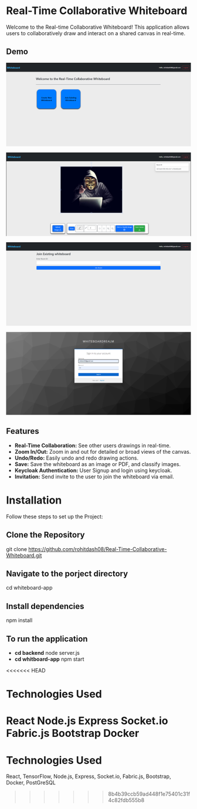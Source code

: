 # Real-Time Collaborative Whiteboard

Welcome to the Real-time Collaborative Whiteboard! This application allows users to collaboratively draw and interact on a shared canvas in real-time.

## Demo

![Home page](./images/homepage.png)

![Whiteboard page](./images/whiteboard.png)

![Join page](./images/join.png)

![Keycloak page](./images/authentication.png)

## Features

- **Real-Time Collaboration:** See other users drawings in real-time.
- **Zoom In/Out:** Zoom in and out for detailed or broad views of the canvas.
- **Undo/Redo:** Easily undo and redo drawing actions.
- **Save:** Save the whiteboard as an image or PDF, and classify images.
- **Keycloak Authentication:** User Signup and login using keycloak.
- **Invitation:** Send invite to the user to join the whiteboard via email.

# Installation

Follow these steps to set up the Project:

## Clone the Repository

git clone https://github.com/rohitdash08/Real-Time-Collaborative-Whiteboard.git

## Navigate to the porject directory

cd whiteboard-app

## Install dependencies

npm install

## To run the application

- **cd backend** node server.js
- **cd whitboard-app** npm start

<<<<<<< HEAD

# Technologies Used

React
Node.js
Express
Socket.io
Fabric.js
Bootstrap
Docker
=======

# Technologies Used

React,
TensorFlow,
Node.js,
Express,
Socket.io,
Fabric.js,
Bootstrap,
Docker,
PostGreSQL

> > > > > > > 8b4b39ccb59ad448f1e75401c31f4c82fdb555b8
